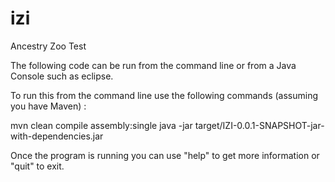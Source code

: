 # izi
Ancestry Zoo Test

The following code can be run from the command line or from a Java Console such as eclipse.

To run this from the command line use the following commands (assuming you have Maven) :

mvn clean compile assembly:single
java -jar target/IZI-0.0.1-SNAPSHOT-jar-with-dependencies.jar

Once the program is running you can use "help" to get more information or "quit" to exit.

